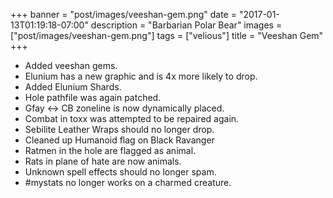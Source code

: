 +++
banner = "post/images/veeshan-gem.png"
date = "2017-01-13T01:19:18-07:00"
description = "Barbarian Polar Bear"
images = ["post/images/veeshan-gem.png"]
tags = ["velious"]
title = "Veeshan Gem"
+++

* Added veeshan gems.
* Elunium has a new graphic and is 4x more likely to drop.
* Added Elunium Shards.
* Hole pathfile was again patched.
* Gfay <-> CB zoneline is now dynamically placed.
* Combat in toxx was attempted to be repaired again.
* Sebilite Leather Wraps should no longer drop.
* Cleaned up Humanoid flag on Black Ravanger
* Ratmen in the hole are flagged as animal.
* Rats in plane of hate are now animals.
* Unknown spell effects should no longer spam.
* #mystats no longer works on a charmed creature.

<!--more-->